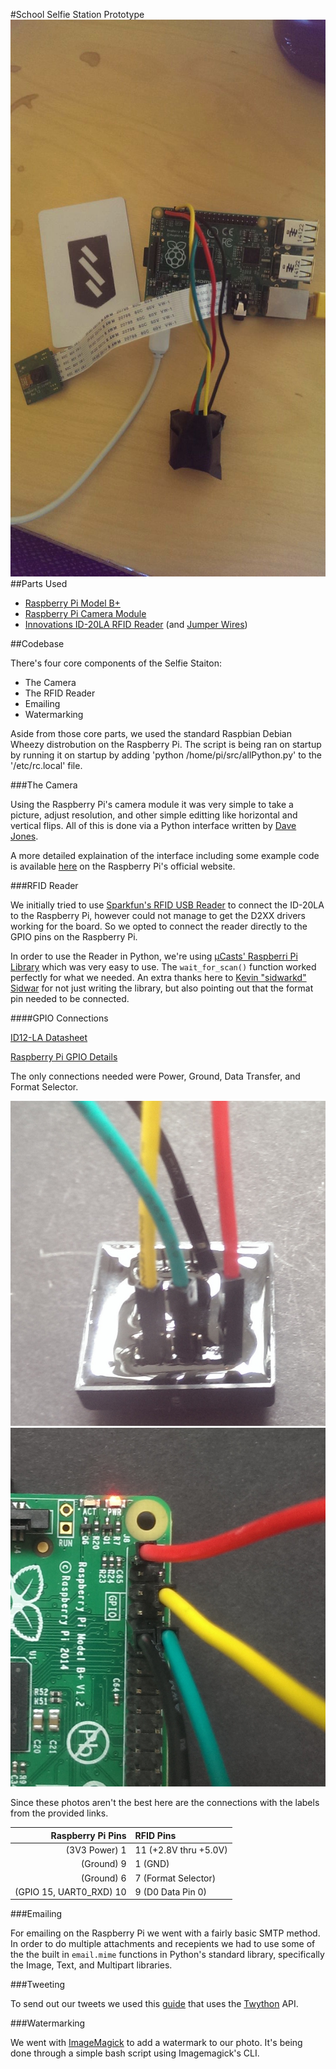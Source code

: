 #School Selfie Station Prototype
![Selfie Selfie](/images/selfieSelfie.jpg)
##Parts Used

* [Raspberry Pi Model B+](https://www.sparkfun.com/products/12994)
* [Raspberry Pi Camera Module](https://www.sparkfun.com/products/11868)
* [Innovations ID-20LA RFID Reader](https://www.sparkfun.com/products/11828) (and [Jumper Wires](https://www.sparkfun.com/products/11710))

##Codebase

There's four core components of the Selfie Staiton: 

* The Camera
* The RFID Reader
* Emailing 
* Watermarking

Aside from those core parts, we used the standard Raspbian Debian Wheezy distrobution on the Raspberry Pi. The script is being ran on startup by running it on startup by adding 'python /home/pi/src/allPython.py' to the '/etc/rc.local' file.

###The Camera

Using the Raspberry Pi's camera module it was very simple to take a picture, adjust resolution, and other simple editting like horizontal and vertical flips. All of this is done via a Python interface written by [Dave Jones](https://twitter.com/waveform80). 

A more detailed explaination of the interface including some example code is available [here](http://www.raspberrypi.org/picamera-pure-python-interface-for-camera-module/) on the Raspberry Pi's official website.

###RFID Reader

We initially tried to use [Sparkfun's RFID USB Reader](https://www.sparkfun.com/products/9963) to connect the ID-20LA to the Raspberry Pi, however could not manage to get the D2XX drivers working for the board. So we opted to connect the reader directly to the GPIO pins on the Raspberry Pi.

In order to use the Reader in Python, we're using [µCasts' Raspberri Pi Library](https://github.com/sidwarkd/ucasts_pi) which was very easy to use. The `wait_for_scan()` function worked perfectly for what we needed. An extra thanks here to [Kevin "sidwarkd" Sidwar](https://github.com/sidwarkd) for not just writing the library, but also pointing out that the format pin needed to be connected.

####GPIO Connections

[ID12-LA Datasheet](http://dlnmh9ip6v2uc.cloudfront.net/datasheets/Sensors/ID/ID-2LA,%20ID-12LA,%20ID-20LA2013-4-10.pdf)

[Raspberry Pi GPIO Details](http://www.raspberrypi-spy.co.uk/2014/07/raspberry-pi-b-gpio-header-details-and-pinout/)

The only connections needed were Power, Ground, Data Transfer, and Format Selector. 

![RFID Pins](/images/RFIDPins.jpg)
![RFID Pins](/images/RPiPins.jpg)

Since these photos aren't the best here are the connections with the labels from the provided links.

| **Raspberry Pi Pins**    | **RFID Pins**         |
|-------------------------:|:----------------------|
| (3V3 Power) 1            | 11 (+2.8V thru +5.0V) |
| (Ground) 9               | 1 (GND)               |
| (Ground) 6               | 7 (Format Selector)   |
| (GPIO 15,  UART0_RXD) 10 | 9 (D0 Data Pin 0)     |


###Emailing

For emailing on the Raspberry Pi we went with a fairly basic SMTP method. In order to do multiple attachments and recepients we had to use some of the the built in `email.mime` functions in Python's standard library, specifically the Image, Text, and Multipart libraries.

###Tweeting

To send out our tweets we used this [guide](http://www.makeuseof.com/tag/how-to-build-a-raspberry-pi-twitter-bot/) that uses the [Twython](https://github.com/ryanmcgrath/twython) API.

###Watermarking

We went with [ImageMagick](http://www.imagemagick.org/) to add a watermark to our photo. It's being done through a simple bash script using Imagemagick's CLI.














